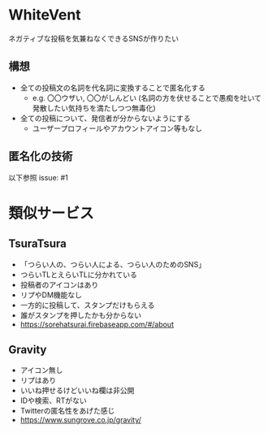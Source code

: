 # WhiteVent
ネガティブな投稿を気兼ねなくできるSNSが作りたい

## 構想
- 全ての投稿文の名詞を代名詞に変換することで匿名化する
  - e.g. 〇〇ウザい, 〇〇がしんどい
    (名詞の方を伏せることで愚痴を吐いて発散したい気持ちを満たしつつ無毒化)
- 全ての投稿について、発信者が分からないようにする
  - ユーザープロフィールやアカウントアイコン等もなし

## 匿名化の技術
以下参照
issue: #1

# 類似サービス
## TsuraTsura
- 「つらい人の、つらい人による、つらい人のためのSNS」
- つらいTLとえらいTLに分かれている
- 投稿者のアイコンはあり
- リプやDM機能なし
- 一方的に投稿して、スタンプだけもらえる
- 誰がスタンプを押したかも分からない
- https://sorehatsurai.firebaseapp.com/#/about

## Gravity
- アイコン無し
- リプはあり
- いいね押せるけどいいね欄は非公開
- IDや検索、RTがない
- Twitterの匿名性をあげた感じ
- https://www.sungrove.co.jp/gravity/